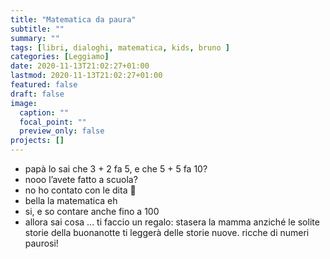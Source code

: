 ```yaml
---
title: "Matematica da paura"
subtitle: ""
summary: ""
tags: [libri, dialoghi, matematica, kids, bruno ]
categories: [Leggiamo]
date: 2020-11-13T21:02:27+01:00
lastmod: 2020-11-13T21:02:27+01:00
featured: false
draft: false
image:
  caption: ""
  focal_point: ""
  preview_only: false
projects: []
---
```


- papà lo sai che 3 + 2 fa 5, e che 5 + 5 fa 10?
- nooo l’avete fatto a scuola?
- no ho contato con le dita 🙌
- bella la matematica eh
- si, e so contare anche fino a 100
- allora sai cosa ... ti faccio un regalo: stasera la mamma anziché le solite storie della buonanotte ti leggerà delle storie nuove. ricche di numeri paurosi!

